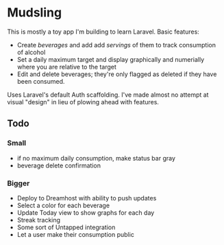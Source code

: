 # Mudsling

This is mostly a toy app I'm building to learn Laravel. Basic features:

* Create _beverages_ and add add _servings_ of them to track consumption of alcohol
* Set a daily maximum target and display graphically and numerially where you are relative to the target
* Edit and delete beverages; they're only flagged as deleted if they have been consumed.

Uses Laravel's default Auth scaffolding. I've made almost no attempt at visual "design" in lieu of plowing ahead with features.

## Todo

### Small
* if no maximum daily consumption, make status bar gray
* beverage delete confirmation

### Bigger
* Deploy to Dreamhost with ability to push updates
* Select a color for each beverage
* Update Today view to show graphs for each day
* Streak tracking
* Some sort of Untapped integration
* Let a user make their consumption public